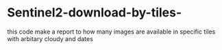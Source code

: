 # Sentinel2-download-by-tiles-
this code make a report to how many images are available in specific tiles with arbitary cloudy and dates
